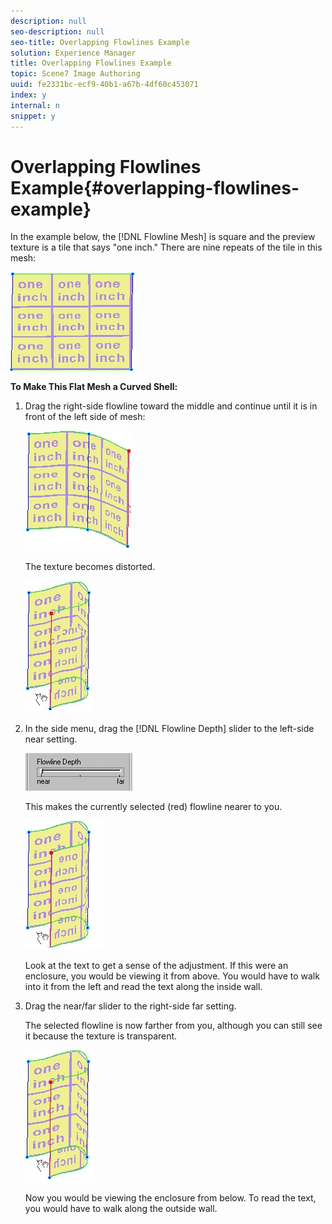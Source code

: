```yaml
---
description: null
seo-description: null
seo-title: Overlapping Flowlines Example
solution: Experience Manager
title: Overlapping Flowlines Example
topic: Scene7 Image Authoring
uuid: fe2331bc-ecf9-40b1-a67b-4df60c453071
index: y
internal: n
snippet: y
---
```


# Overlapping Flowlines Example{#overlapping-flowlines-example}

In the example below, the [!DNL Flowline Mesh] is square and the preview texture is a tile that says "one inch." There are nine repeats of the tile in this mesh:

![](assets/ex1.png)

**To Make This Flat Mesh a Curved Shell:**

1. Drag the right-side flowline toward the middle and continue until it is in front of the left side of mesh:

   ![](assets/ex2.png)

   The texture becomes distorted.

   ![](assets/ex3.png)

1. In the side menu, drag the [!DNL Flowline Depth] slider to the left-side near setting.

   ![](assets/ex4.png)

   This makes the currently selected (red) flowline nearer to you.

   ![](assets/ex5.png)

   Look at the text to get a sense of the adjustment. If this were an enclosure, you would be viewing it from above. You would have to walk into it from the left and read the text along the inside wall. 

1. Drag the near/far slider to the right-side far setting.

   The selected flowline is now farther from you, although you can still see it because the texture is transparent.

   ![](assets/ex6.png)

   Now you would be viewing the enclosure from below. To read the text, you would have to walk along the outside wall.

